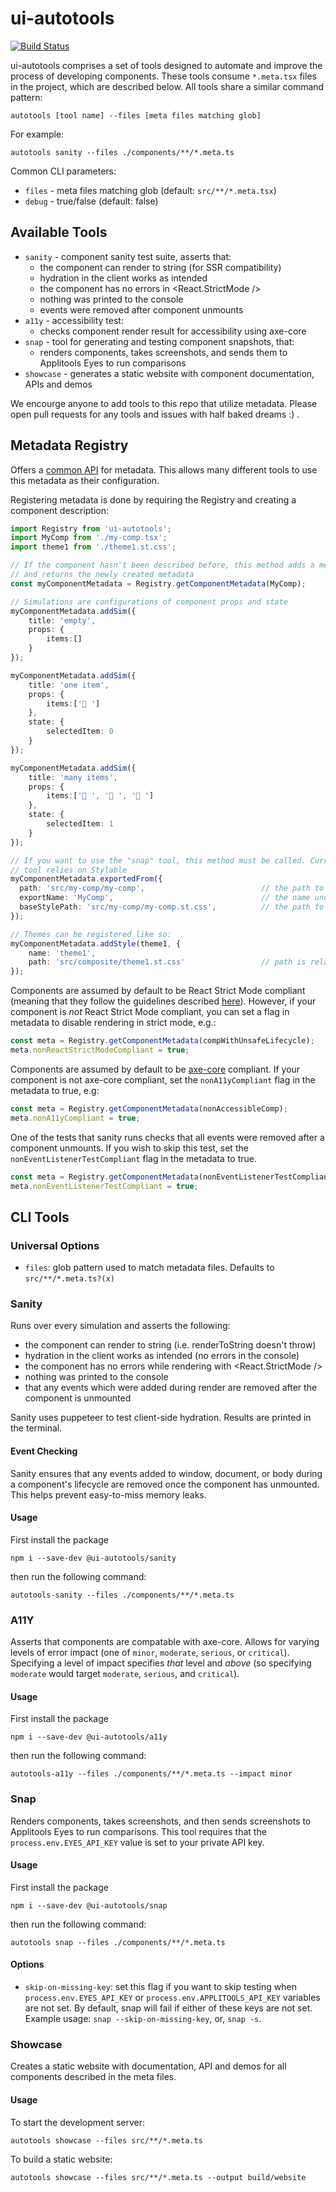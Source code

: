 # ui-autotools

[![Build Status](https://travis-ci.org/wix-incubator/ui-autotools.svg?branch=master)](https://travis-ci.org/wix-incubator/ui-autotools)

ui-autotools comprises a set of tools designed to automate and improve the process of developing components. These tools consume `*.meta.tsx` files in the project, which are described below. All tools share a similar command pattern:

```shell
autotools [tool name] --files [meta files matching glob]
```

For example:

```shell
autotools sanity --files ./components/**/*.meta.ts
```

Common CLI parameters:

- `files` - meta files matching glob (default: `src/**/*.meta.tsx`)
- `debug` - true/false (default: false)

## Available Tools

- `sanity` - component sanity test suite, asserts that:
    - the component can render to string (for SSR compatibility)
    - hydration in the client works as intended
    - the component has no errors in <React.StrictMode />
    - nothing was printed to the console
    - events were removed after component unmounts
- `a11y` - accessibility test:
    - checks component render result for accessibility using axe-core
- `snap` - tool for generating and testing component snapshots, that:
    - renders components, takes screenshots, and sends them to Applitools Eyes to run comparisons
- `showcase` - generates a static website with component documentation, APIs and demos

We encourge anyone to add tools to this repo that utilize metadata. Please open pull requests for any tools and issues with half baked dreams :) .

## Metadata Registry

Offers a [common API](./docs/registry.md) for metadata. This allows many different tools to use this metadata as their configuration.

Registering metadata is done by requiring the Registry and creating a component description:

```ts
import Registry from 'ui-autotools';
import MyComp from './my-comp.tsx';
import theme1 from './theme1.st.css';

// If the component hasn't been described before, this method adds a metadata entry for the component,
// and returns the newly created metadata
const myComponentMetadata = Registry.getComponentMetadata(MyComp);

// Simulations are configurations of component props and state
myComponentMetadata.addSim({
    title: 'empty',
    props: {
        items:[]
    }
});

myComponentMetadata.addSim({
    title: 'one item',
    props: {
        items:['🐊 ']
    },
    state: {
        selectedItem: 0
    }
});

myComponentMetadata.addSim({
    title: 'many items',
    props: {
        items:['🧒 ', '👶 ', '🐊 ']
    },
    state: {
        selectedItem: 1
    }
});

// If you want to use the "snap" tool, this method must be called. Currently, the snap
// tool relies on Stylable
myComponentMetadata.exportedFrom({
  path: 'src/my-comp/my-comp',                          // the path to your component, relative to the root, and without file extension
  exportName: 'MyComp',                                 // the name under which you export your component
  baseStylePath: 'src/my-comp/my-comp.st.css',          // the path to the base stylesheet for the component (as opposed to themes)
});

// Themes can be registered like so:
myComponentMetadata.addStyle(theme1, {
    name: 'theme1',
    path: 'src/composite/theme1.st.css'                 // path is relative to the root of the project
});

```

Components are assumed by default to be React Strict Mode compliant (meaning that they follow the guidelines described [here](https://reactjs.org/docs/strict-mode.html)). However, if your component is *not* React Strict Mode compliant, you can set a flag in metadata to disable rendering in strict mode, e.g.:

```ts
const meta = Registry.getComponentMetadata(compWithUnsafeLifecycle);
meta.nonReactStrictModeCompliant = true;
```

Components are assumed by default to be [axe-core](https://github.com/dequelabs/axe-core) compliant. If your component is not axe-core compliant, set the `nonA11yCompliant` flag in the metadata to true, e.g:

```ts
const meta = Registry.getComponentMetadata(nonAccessibleComp);
meta.nonA11yCompliant = true;
```


One of the tests that sanity runs checks that all events were removed after a component unmounts. If you wish to skip this test, set the `nonEventListenerTestCompliant` flag in the metadata to true.

```ts
const meta = Registry.getComponentMetadata(nonEventListenerTestCompliant);
meta.nonEventListenerTestCompliant = true;
```

## CLI Tools
### Universal Options

- `files`: glob pattern used to match metadata files. Defaults to `src/**/*.meta.ts?(x)`

### Sanity

Runs over every simulation and asserts the following:

- the component can render to string (i.e. renderToString doesn't throw)
- hydration in the client works as intended (no errors in the console)
- the component has no errors while rendering with <React.StrictMode />
- nothing was printed to the console
- that any events which were added during render are removed after the component is unmounted

Sanity uses puppeteer to test client-side hydration. Results are printed in the terminal.

#### Event Checking

Sanity ensures that any events added to window, document, or body during a component's lifecycle are removed once the component has unmounted. This helps prevent easy-to-miss memory leaks.

#### Usage
First install the package 
```shell
npm i --save-dev @ui-autotools/sanity
```
then run the following command:
```shell
autotools-sanity --files ./components/**/*.meta.ts
```

### A11Y

Asserts that components are compatable with axe-core. Allows for varying levels of error impact (one of `minor`, `moderate`, `serious`, or `critical`). Specifying a level of impact specifies *that* level and *above* (so specifying `moderate` would target `moderate`, `serious`, and `critical`).

#### Usage
First install the package 
```shell
npm i --save-dev @ui-autotools/a11y
```
then run the following command:
```shell
autotools-a11y --files ./components/**/*.meta.ts --impact minor
```

### Snap

Renders components, takes screenshots, and then sends screenshots to Applitools Eyes to run comparisons. This tool requires that the `process.env.EYES_API_KEY` value is set to your private API key.

#### Usage
First install the package 
```shell
npm i --save-dev @ui-autotools/snap
```
then run the following command:
```shell
autotools snap --files ./components/**/*.meta.ts
```

#### Options

- `skip-on-missing-key`: set this flag if you want to skip testing when `process.env.EYES_API_KEY` or `process.env.APPLITOOLS_API_KEY` variables are not set. By default, snap will fail if either of these keys are not set. Example usage: `snap --skip-on-missing-key`, or, `snap -s`.

### Showcase

Creates a static website with documentation, API and demos for all components described in the meta files.

#### Usage
To start the development server:
```shell
autotools showcase --files src/**/*.meta.ts
```
To build a static website:
```shell
autotools showcase --files src/**/*.meta.ts --output build/website
```
